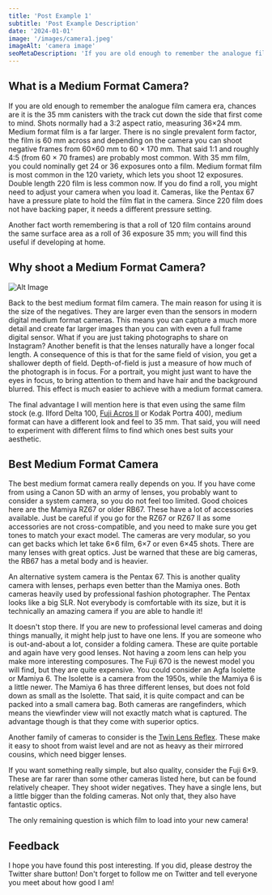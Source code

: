 ```yaml
---
title: 'Post Example 1'
subtitle: 'Post Example Description'
date: '2024-01-01'
image: '/images/camera1.jpeg'
imageAlt: 'camera image'
seoMetaDescription: 'If you are old enough to remember the analogue film camera era, chances are it is'
---
```


## What is a Medium Format Camera?

If you are old enough to remember the analogue film camera era, chances are it is the 35&nbsp;mm canisters with the track cut down the side that first come to mind. Shots normally had a 3:2 aspect ratio, measuring 36&times;24&nbsp;mm. Medium format film is a far larger. There is no single prevalent form factor, the film is 60 mm across and depending on the camera you can shoot negative frames from 60&times;60 mm to 60 &times; 170&nbsp;mm. That said 1:1 and roughly 4:5 (from 60 &times; 70 frames) are probably most common. With 35 mm film, you could nominally get 24 or 36 exposures onto a film. Medium format film is most common in the 120 variety, which lets you shoot 12 exposures. Double length 220 film is less common now. If you do find a roll, you might need to adjust your camera when you load it. Cameras, like the Pentax 67 have a pressure plate to hold the film flat in the camera. Since 220 film does not have backing paper, it needs a different pressure setting.

Another fact worth remembering is that a roll of 120 film contains around the same surface area as a roll of 36 exposure 35&nbsp;mm; you will find this useful if developing at home.

## Why shoot a Medium Format Camera?

![Alt Image](/images/camera1.jpeg)

Back to the best medium format film camera. The main reason for using it is the size of the negatives. They are larger even than the sensors in modern digital medium format cameras. This means you can capture a much more detail and create far larger images than you can with even a full frame digital sensor. What if you are just taking photographs to share on Instagram? Another benefit is that the lenses naturally have a longer focal length. A consequence of this is that for the same field of vision, you get a shallower depth of field. Depth-of-field is just a measure of how much of the photograph is in focus. For a portrait, you might just want to have the eyes in focus, to bring attention to them and have hair and the background blurred. This effect is much easier to achieve with a medium format camera.

The final advantage I will mention here is that even using the same film stock (e.g. Ilford Delta 100, [Fuji Acros II](https://parallaxphotographic.coop/fuji-acros-100-ii-film-review/) or Kodak Portra 400), medium format can have a different look and feel to 35 mm. That said, you will need to experiment with different films to find which ones best suits your aesthetic.

## Best Medium Format Camera

The best medium format camera really depends on you. If you have come from using a Canon 5D with an army of lenses, you probably want to consider a system camera, so you do not feel too limited. Good choices here are the Mamiya RZ67 or older RB67. These have a lot of accessories available. Just be careful if you go for the RZ67 or RZ67 II as some accessories are not cross-compatible, and you need to make sure you get tones to match your exact model. The cameras are very modular, so you can get backs which let take 6&times;6 film, 6&times;7 or even 6&times;45 shots. There are many lenses with great optics. Just be warned that these are big cameras, the RB67 has a metal body and is heavier.

An alternative system camera is the Pentax 67. This is another quality camera with lenses, perhaps even better than the Mamiya ones. Both cameras heavily used by professional fashion photographer. The Pentax looks like a big SLR. Not everybody is comfortable with its size, but it is technically an amazing camera if you are able to handle it!

It doesn't stop there. If you are new to professional level cameras and doing things manually, it might help just to have one lens. If you are someone who is out-and-about a lot, consider a folding camera. These are quite portable and again have very good lenses. Not having a zoom lens can help you make more interesting composures. The Fuji 670 is the newest model you will find, but they are quite expensive. You could consider an Agfa Isolette or Mamiya 6. The Isolette is a camera from the 1950s, while the Mamiya 6 is a little newer. The Mamiya 6 has three different lenses, but does not fold down as small as the Isolette. That said, it is quite compact and can be packed into a small camera bag. Both cameras are rangefinders, which means the viewfinder view will not exactly match what is captured. The advantage though is that they come with superior optics.

Another family of cameras to consider is the [Twin Lens Reflex](/twin-lens-reflex-camera/)</Link>. These make it easy to shoot from waist level and are not as heavy as their mirrored cousins, which need bigger lenses.

If you want something really simple, but also quality, consider the Fuji 6&times;9. These are far rarer than some other cameras listed here, but can be found relatively cheaper. They shoot wider negatives. They have a single lens, but a little bigger than the folding cameras. Not only that, they also have fantastic optics.

The only remaining question is which film to load into your new camera!

## Feedback

I hope you have found this post interesting. If you did, please destroy the Twitter share button! Don't forget to follow me on Twitter and tell everyone you meet about how good I am!
